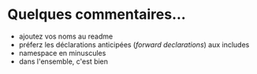 # Quelques commentaires… 

- ajoutez vos noms au readme
- préferz les déclarations anticipées (_forward declarations_) aux includes
- namespace en minuscules
- dans l'ensemble, c'est bien
